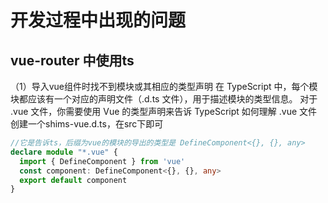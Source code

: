 # 开发过程中出现的问题

## vue-router 中使用ts
（1）导入vue组件时找不到模块或其相应的类型声明
在 TypeScript 中，每个模块都应该有一个对应的声明文件（.d.ts 文件），用于描述模块的类型信息。
对于 .vue 文件，你需要使用 Vue 的类型声明来告诉 TypeScript 如何理解 .vue 文件
创建一个shims-vue.d.ts，在src下即可

```typescript
//它是告诉ts，后缀为vue的模块的导出的类型是 DefineComponent<{}, {}, any>
declare module "*.vue" {
  import { DefineComponent } from 'vue'
  const component: DefineComponent<{}, {}, any>
  export default component
}
```
